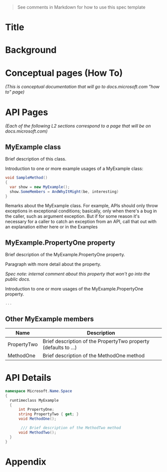 <!--
    Before submitting, delete all "<!-- TEMPLATE marked" comments in this file,
    and the following quote banner:
-->
> See comments in Markdown for how to use this spec template

<!-- TEMPLATE
    The purpose of this spec is to describe new APIs, in a way
    that will transfer to docs.microsoft.com (DMC).

    There are two audiences for the spec. The first are people that want to evaluate and give feedback on the API, as part of
    the submission process.  When it's complete it will be incorporated into the public documentation at
    http://docs.microsoft.com (DMC).
    Hopefully we'll be able to copy it mostly verbatim. So the second audience is everyone that reads there to learn how
    and why to use this API. Some of this text also shows up in Visual Studio Intellisense.

    For example, much of the examples and descriptions in the `RadialGradientBrush` API spec
    (https://github.com/microsoft/microsoft-ui-xaml-specs/blob/master/active/RadialGradientBrush/RadialGradientBrush.md)
    were carried over to the public API page on DMC
    (https://docs.microsoft.com/windows/winui/api/microsoft.ui.xaml.media.radialgradientbrush?view=winui-2.5)

    Once the API is on DMC, that becomes the official copy, and this spec becomes an archive. For example if the description is updated,
    that only needs to happen on DMC and needn't be duplicated here.

    Examples:
    * New class (RadialGradientBrush):
      https://github.com/microsoft/microsoft-ui-xaml-specs/blob/master/active/RadialGradientBrush/RadialGradientBrush.md
    * New member on an existing class (UIElement.ProtectedCursor):
      https://github.com/microsoft/microsoft-ui-xaml-specs/blob/master/active/UIElement/ElementCursor.md

    Style guide:
    * Use second person; speak to the developer who will be learning/using this API.
    (For example "you use this to..." rather than "the developer uses this to...")
    * Use hard returns to keep the page width within ~100 columns.
    (Otherwise it's more difficult to leave comments in a GitHub PR.)
    * Talk about an API's behavior, not its implementation.
    (Speak to the developer using this API, not to the team implementing it.)
    * A picture is worth a thousand words.
    * An example is worth a million words.
    * Keep examples realistic but simple; don't add unrelated complications.
    (An example that passes a stream needn't show the process of launching the File-Open dialog.)

-->

Title
===

# Background

<!-- TEMPLATE
    Use this section to provide background context for the new API(s) 
    in this spec. Try to briefly provide enough information to be able to read
    the rest of the document.

    This section and the appendix are the only sections that likely
    do not get copied to DMC; they're just an aid to reading this spec.

    For example this is a place to provide a brief explanation of some dependent
    area, just explanation enough to understand this new API, rather than telling
    the reader "go read 100 pages of background information posted at ...".

    For example this section is a place to explain why you're adding this new API rather than
    using an existing related API.

    For a simple example see the spec for the UIElement.ProtectedCursor property
    (https://github.com/microsoft/microsoft-ui-xaml-specs/blob/master/active/UIElement/ElementCursor.md)
    which has some of the thinking about how this Xaml API relates to existing
    Composition and WPF APIs. This is interesting background both for the current reader
    and the future reader trying to understand why we designed it this way, but not the kind of information
    that would land on DMC.
-->

# Conceptual pages (How To)

_(This is conceptual documentation that will go to docs.microsoft.com "how to" page)_

<!-- TEMPLATE
    (Optional)

    All APIs have a page on DMC, some APIs or groups of APIs have an additional high level,
    conceptual page (called a "how-to" page). This section can be used for that content.

    For example, there are several Xaml controls for different forms of text input, each with an API page,
    and then there's also a conceptual page that discusses them collectively
    (https://docs.microsoft.com/en-us/windows/uwp/design/controls-and-patterns/text-controls).

    Another way to use this section is as a draft of a blog post that introduces the new feature.

    Sometimes it's difficult to decide if text belongs on a how-to page or an API page.
    It's not important to make a final decision on that in this spec; we can always adjust it when copying to DMC.
-->

# API Pages

_(Each of the following L2 sections correspond to a page that will be on docs.microsoft.com)_

<!-- TEMPLATE

  Each of the L2 sections in this "API Pages" section corresponds to a page on DMC.

  It's not necessary to have a section for every class member though:
  * If its purpose and usage is obvious from it's name/type, it's not necessary to create a section for it.
  * If its purpose and usage is fully explained by brief description, either
      put it in a table in the "Other [class] members" section
      put it with /// comments in the IDL section

  Create an L2 section here for each API that needs more description or examples.
  For a new class with members, the members should go in their own L2 section.

  Example layout
    ## MyClass
    ## MyClass.Member1
    ## MyClass.Member2
    ## Other MyClass members
    ## MyOtherClass
    ## ...

  Notes:
  * The first line of each of these sections should become that first line on the DMC page,
    which then becomes the description you see in Intellisense.
  * Each page can have description, examples, and remarks.
    Remarks are where the documentation calls out special considerations that the developer should be aware of.
  * It can be helpful at the top of an API page (or after the Intellisense text) to add the API signature in C#
  * Add a "_Spec note: ..._" to add a note that's useful in this spec but shouldn't go to DMC.
  * Show _examples_, not _samples_; an example is a snippet, a sample is a full working app.

-->

## MyExample class

Brief description of this class.

Introduction to one or more example usages of a MyExample class:

```c#
void SampleMethod() 
{
  var show = new MyExample();
  show.SomeMembers = AndWhyItMight(be, interesting)
}
```
Remarks about the MyExample class. For example,
APIs should only throw exceptions in exceptional conditions; basically,
only when there's a bug in the caller, such as argument exception.  But if for some
reason it's necessary for a caller to catch an exception from an API, call that
out with an explanation either here or in the Examples

## MyExample.PropertyOne property

Brief description of the MyExample.PropertyOne property.

Paragraph with more detail about the property.

_Spec note: internal comment about this property that won't go into the public docs._

Introduction to one or more usages of the MyExample.PropertyOne property.

```c#
...
```

## Other MyExample members

| Name | Description
|-|-|
| PropertyTwo | Brief description of the PropertyTwo property (defaults to ...) |
| MethodOne | Brief description of the MethodOne method |

# API Details

```c# (but really MIDL3)
namespace Microsoft.Name.Space
{
  runtimeclass MyExample
  {
      int PropertyOne;
      string PropertyTwo { get; }
      void MethodOne();

       /// Brief description of the MethodTwo method
      void MethodTwo();
  }
}
```

# Appendix

<!-- TEMPLATE
  Anything else that you want to write down about implementation notes and for posterity,
  but that isn't necessary to understand the purpose and usage of the API.

  This or the Background section are a good place to describe alternative designs
  and why they were rejected.
-->
